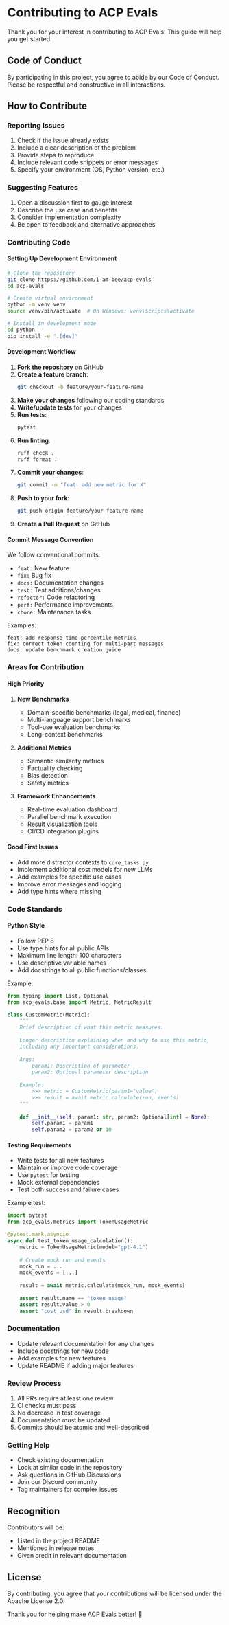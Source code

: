 # Contributing to ACP Evals

Thank you for your interest in contributing to ACP Evals! This guide will help you get started.

## Code of Conduct

By participating in this project, you agree to abide by our Code of Conduct. Please be respectful and constructive in all interactions.

## How to Contribute

### Reporting Issues

1. Check if the issue already exists
2. Include a clear description of the problem
3. Provide steps to reproduce
4. Include relevant code snippets or error messages
5. Specify your environment (OS, Python version, etc.)

### Suggesting Features

1. Open a discussion first to gauge interest
2. Describe the use case and benefits
3. Consider implementation complexity
4. Be open to feedback and alternative approaches

### Contributing Code

#### Setting Up Development Environment

```bash
# Clone the repository
git clone https://github.com/i-am-bee/acp-evals
cd acp-evals

# Create virtual environment
python -m venv venv
source venv/bin/activate  # On Windows: venv\Scripts\activate

# Install in development mode
cd python
pip install -e ".[dev]"
```

#### Development Workflow

1. **Fork the repository** on GitHub
2. **Create a feature branch**:
   ```bash
   git checkout -b feature/your-feature-name
   ```
3. **Make your changes** following our coding standards
4. **Write/update tests** for your changes
5. **Run tests**:
   ```bash
   pytest
   ```
6. **Run linting**:
   ```bash
   ruff check .
   ruff format .
   ```
7. **Commit your changes**:
   ```bash
   git commit -m "feat: add new metric for X"
   ```
8. **Push to your fork**:
   ```bash
   git push origin feature/your-feature-name
   ```
9. **Create a Pull Request** on GitHub

#### Commit Message Convention

We follow conventional commits:

- `feat:` New feature
- `fix:` Bug fix
- `docs:` Documentation changes
- `test:` Test additions/changes
- `refactor:` Code refactoring
- `perf:` Performance improvements
- `chore:` Maintenance tasks

Examples:
```
feat: add response time percentile metrics
fix: correct token counting for multi-part messages
docs: update benchmark creation guide
```

### Areas for Contribution

#### High Priority

1. **New Benchmarks**
   - Domain-specific benchmarks (legal, medical, finance)
   - Multi-language support benchmarks
   - Tool-use evaluation benchmarks
   - Long-context benchmarks

2. **Additional Metrics**
   - Semantic similarity metrics
   - Factuality checking
   - Bias detection
   - Safety metrics

3. **Framework Enhancements**
   - Real-time evaluation dashboard
   - Parallel benchmark execution
   - Result visualization tools
   - CI/CD integration plugins

#### Good First Issues

- Add more distractor contexts to `core_tasks.py`
- Implement additional cost models for new LLMs
- Add examples for specific use cases
- Improve error messages and logging
- Add type hints where missing

### Code Standards

#### Python Style

- Follow PEP 8
- Use type hints for all public APIs
- Maximum line length: 100 characters
- Use descriptive variable names
- Add docstrings to all public functions/classes

Example:
```python
from typing import List, Optional
from acp_evals.base import Metric, MetricResult

class CustomMetric(Metric):
    """
    Brief description of what this metric measures.
    
    Longer description explaining when and why to use this metric,
    including any important considerations.
    
    Args:
        param1: Description of parameter
        param2: Optional parameter description
        
    Example:
        >>> metric = CustomMetric(param1="value")
        >>> result = await metric.calculate(run, events)
    """
    
    def __init__(self, param1: str, param2: Optional[int] = None):
        self.param1 = param1
        self.param2 = param2 or 10
```

#### Testing Requirements

- Write tests for all new features
- Maintain or improve code coverage
- Use `pytest` for testing
- Mock external dependencies
- Test both success and failure cases

Example test:
```python
import pytest
from acp_evals.metrics import TokenUsageMetric

@pytest.mark.asyncio
async def test_token_usage_calculation():
    metric = TokenUsageMetric(model="gpt-4.1")
    
    # Create mock run and events
    mock_run = ...
    mock_events = [...]
    
    result = await metric.calculate(mock_run, mock_events)
    
    assert result.name == "token_usage"
    assert result.value > 0
    assert "cost_usd" in result.breakdown
```

### Documentation

- Update relevant documentation for any changes
- Include docstrings for new code
- Add examples for new features
- Update README if adding major features

### Review Process

1. All PRs require at least one review
2. CI checks must pass
3. No decrease in test coverage
4. Documentation must be updated
5. Commits should be atomic and well-described

### Getting Help

- Check existing documentation
- Look at similar code in the repository
- Ask questions in GitHub Discussions
- Join our Discord community
- Tag maintainers for complex issues

## Recognition

Contributors will be:
- Listed in the project README
- Mentioned in release notes
- Given credit in relevant documentation

## License

By contributing, you agree that your contributions will be licensed under the Apache License 2.0.

Thank you for helping make ACP Evals better! 🚀